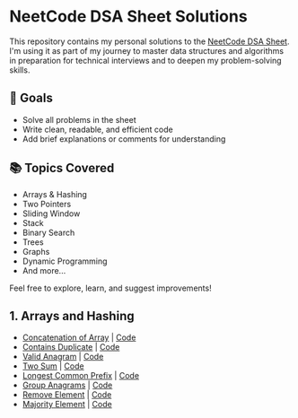 # NeetCode DSA Sheet Solutions

This repository contains my personal solutions to the [NeetCode DSA Sheet](https://neetcode.io/). I'm using it as part of my journey to master data structures and algorithms in preparation for technical interviews and to deepen my problem-solving skills.

## 🚀 Goals
- Solve all problems in the sheet
- Write clean, readable, and efficient code
- Add brief explanations or comments for understanding

## 📚 Topics Covered
- Arrays & Hashing
- Two Pointers
- Sliding Window
- Stack
- Binary Search
- Trees
- Graphs
- Dynamic Programming
- And more...

Feel free to explore, learn, and suggest improvements!


## 1. Arrays and Hashing

- [Concatenation of Array](https://leetcode.com/problems/concatenation-of-array/description/) | [Code](/Arrays%20and%20Hashing/ConcatenationOfArray.java)
- [Contains Duplicate](https://leetcode.com/problems/contains-duplicate/description/) | [Code](/Arrays%20and%20Hashing/ContainsDuplicate.java)
- [Valid Anagram](https://leetcode.com/problems/valid-anagram/description/) | [Code](/Arrays%20and%20Hashing/ValidAnagram.java)
- [Two Sum](https://leetcode.com/problems/two-sum/description/) | [Code](/Arrays%20and%20Hashing/TwoSum.java)
- [Longest Common Prefix](https://leetcode.com/problems/longest-common-prefix/description/) | [Code](/Arrays%20and%20Hashing/LongestCommonPrefix.java)
- [Group Anagrams](https://leetcode.com/problems/group-anagrams/description/) | [Code](/Arrays%20and%20Hashing/GroupAnagrams.java)
- [Remove Element](https://leetcode.com/problems/remove-element/description/) | [Code](/Arrays%20and%20Hashing/RemoveElement.java)
- [Majority Element](https://leetcode.com/problems/majority-element/description/) | [Code](/Arrays%20and%20Hashing/MajorityElement.java)